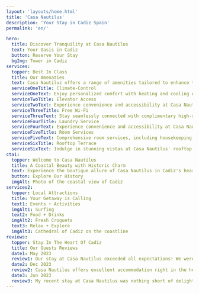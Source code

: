 ```yaml
---
layout: 'layouts/home.html'
title: 'Casa Nautilus'
description: 'Your Stay in Cadiz Spain'
permalink: 'en/'

hero:
  title: Discover Tranquility at Casa Nautilus
  text: Your Oasis in Cadiz
  button: Reserve Your Stay
  bgImg: Tower in Cadiz
services:
  topper: Best In Class
  title: Our Amenaties
  text: Casa Nautiluz offers a range of amenities tailored to enhance the comfort and convenience of guests during their stay in Cadiz, Spain. From elegantly appointed rooms exuding charm and sophistication to personalized service that anticipates every need, guests can expect a seamless experience. Whether unwinding in the cozy accommodations or discovering the rich history of Cadiz, Casa Nautiluz promises a memorable retreat in the heart of this enchanting city.
  serviceOneTitle: Climate-Control
  serviceOneText: Enjoy personalized comfort with heating and cooling units in every room, ensuring an optimal and cozy ambiance throughout your stay in Cadiz.
  serviceTwoTitle: Elevator Access
  serviceTwoText: Experience convenience and accessibility at Casa Nautilus, where our elevator ensures effortless mobility, allowing you to navigate our	boutique hotel with ease.
  serviceThreeTitle: Free Wi-Fi
  serviceThreeText: Stay seamlessly connected with complimentary high-speed Wi-Fi, ensuring you can effortlessly blend your coastal retreat with work or leisure.
  serviceFourTitle: Laundry Service
  serviceFourText: Experience convenience and accessibility at Casa Nautilus, where our elevator ensures effortless mobility, allowing you to navigate our boutique hotel with ease.
  serviceFiveTitle: Room Services
  serviceFiveText: Comprehensive room services, including housekeeping, concierge, ensuring a comfortable and stay for guests at our hotel.
  serviceSixTitle: Rooftop Terrace
  serviceSixText: Indulge in stunning vistas at Casa Nautilus' rooftop terrace, offering breathtaking views of Cadiz and the ocean.
cta1:
  topper: Welcome to Casa Nautilus
  title: A Coastal Beauty with Historic Charm
  text: Experience the boutique allure of Casa Nautilus in Cadiz's heart. Unwind in uniquely designed rooms that perfectly capture the essence of coastal chic.
  button: Explore Our History
  imgAlt: Photo of the coastal view of Cadiz
services2:
  topper: Local Attractions
  title: Your Getaway is Calling
  text1: Events + Activities
  imgAlt1: Surfing
  text2: Food + Drinks
  imgAlt2: Fresh Croquets
  text3: Relax + Explore
  imgAlt3: Cathedral of Cadiz on the coastline
reviews:
  topper: Stay In The Heart Of Cadiz
  title: Our Guests Reviews
  date1: May 2023
  review1: Our stay at Casa Nautilus exceeded all expectations! We were pleasantly surprised by the interior room's tranquility and spaciousness despite the absence of an outside window. It was impeccably clean and equipped with all necessary amenities, including air conditioning, TV, and a hairdryer. The complimentary welcome beer was a thoughtful touch, and mornings on the rooftop terrace with coffee were serene.
  date2: Dec 2023
  review2: Casa Nautilus offers excellent accommodation right in the heart of Cadiz. The rooms are clean, cozy, and come with all the essentials for a comfortable stay. We particularly enjoyed the nautical theme throughout the hotel, adding to its charm. The location couldn't be better, just steps away from the cathedral and within a convenient 10-minute walk from the train station.
  date3: Jun 2023
  review3: My recent stay at Casa Nautilus was nothing short of delightful! From the moment we arrived, we were impressed by the boutique charm and attentive service. Our interior room, though lacking an outside window, provided a quiet retreat and was equipped with all the necessary amenities. The rooftop terrace, with its captivating views, was a highlight of our mornings. The hotel's attention to detail and affordable rates truly set it apart.
---
```

